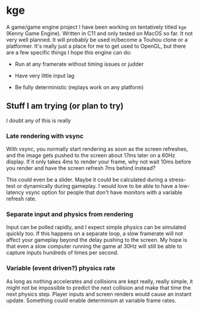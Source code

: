 # kge

A game/game engine project I have been working on tentatively titled `kge`
(Kenny Game Engine). Written in C11 and only tested on MacOS so far. It not very
well planned. It will probably be used in/become a Touhou clone or a platformer.
It's really just a place for me to get used to OpenGL, but there are a few
specific things I hope this engine can do:  

- Run at any framerate without timing issues or judder  

- Have very little input lag  

- Be fully deterministic (replays work on any platform)  

## Stuff I am trying (or plan to try)

I doubt any of this is really

### Late rendering with vsync

With vsync, you normally start rendering as soon as the screen refreshes, and
the image gets pushed to the screen about 17ms later on a 60Hz display. If it
only takes 4ms to render your frame, why not wait 10ms before you render and
have the screen refresh 7ms behind instead?  

This could even be a slider. Maybe it could be calculated during a stress-test
or dynamically during gameplay. I would love to be able to have a low-latency
vsync option for people that don't have monitors with a variable refresh rate.  

### Separate input and physics from rendering

Input can be polled rapidly, and I expect simple physics can be simulated
quickly too. If this happens on a separate loop, a slow framerate will not
affect your gameplay beyond the delay pushing to the screen. My hope is that
even a slow computer running the game at 30Hz will still be able to capture
inputs hundreds of times per second.

### Variable (event driven?) physics rate

As long as nothing accelerates and collisions are kept really, really simple, it
might not be impossible to predict the next collision and make that time the
next physics step. Player inputs and screen renders would cause an instant
update. Something could enable determinism at variable frame rates.
